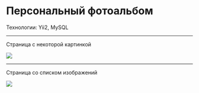 <h1>Персональный фотоальбом</h1>
<p>Технологии: Yii2, MySQL</p>
<hr>
<p>Страница с некоторой картинкой</p>
<img src='https://i.ibb.co/sq6LhSL/2021-06-20-16-08-59.png'></img>
<hr>
<p>Страница со списком изображений</p>
<img src='https://i.ibb.co/8dj751h/2021-06-20-16-09-18.png'></img>
